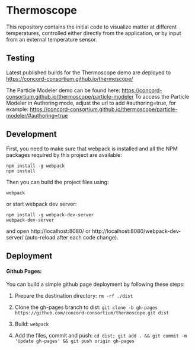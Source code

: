 # Thermoscope
This repository contains the initial code to visualize matter at different temperatures, controlled either directly from the application, or by input from an external temperature sensor.

## Testing
Latest published builds for the Thermoscope demo are deployed to https://concord-consortium.github.io/thermoscope/

The Particle Modeler demo can be found here: https://concord-consortium.github.io/thermoscope/particle-modeler
To access the Particle Modeler in Authoring mode, adjust the url to add #authoring=true, for example: https://concord-consortium.github.io/thermoscope/particle-modeler/#authoring=true

## Development

First, you need to make sure that webpack is installed and all the NPM packages required by this project are available:

```
npm install -g webpack
npm install
```
Then you can build the project files using:
```
webpack
```
or start webpack dev server:
```
npm install -g webpack-dev-server
webpack-dev-server
```
and open http://localhost:8080/ or http://localhost:8080/webpack-dev-server/ (auto-reload after each code change).

## Deployment

#### Github Pages:
You can build a simple github page deployment by following these steps:

1. Prepare the destination directory: `rm -rf ./dist`

2. Clone the gh-pages branch to dist: `git clone -b gh-pages https://github.com/concord-consortium/thermoscope.git dist`

3. Build: `webpack`

4. Add the files, commit and push: `cd dist; git add . && git commit -m 'Update gh-pages' && git push origin gh-pages`

